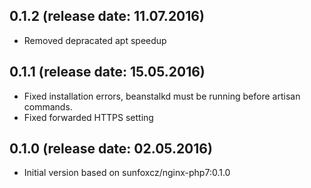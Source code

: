 ## 0.1.2 (release date: 11.07.2016)

 * Removed depracated apt speedup

## 0.1.1 (release date: 15.05.2016)

 * Fixed installation errors, beanstalkd must be running before artisan commands.
 * Fixed forwarded HTTPS setting

## 0.1.0 (release date: 02.05.2016)

 * Initial version based on sunfoxcz/nginx-php7:0.1.0
